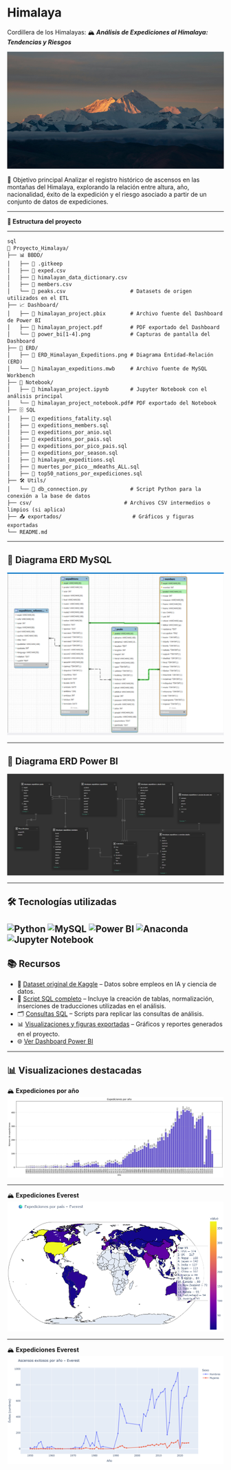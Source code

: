# Himalaya
Cordillera de los Himalayas: 🏔️ ***Análisis de Expediciones al Himalaya: Tendencias y Riesgos***

![Foto de Portada del Proyecto Himalaya](exportados/portada.jpg)

🎯 Objetivo principal
Analizar el registro histórico de ascensos en las montañas del Himalaya, explorando la relación entre altura, año, nacionalidad, éxito de la expedición y el riesgo asociado a partir de un conjunto de datos de expediciones.

---

**📂 Estructura del proyecto**

---
```
sql
📂 Proyecto_Himalaya/
├── 📊 BBDD/ 
│   ├── 📄 .gitkeep
│   ├── 📄 exped.csv
│   ├── 📄 himalayan_data_dictionary.csv
│   ├── 📄 members.csv
│   └── 📄 peaks.csv                     # Datasets de origen utilizados en el ETL
├── 📈 Dashboard/ 
│   ├── 📄 himalayan_project.pbix        # Archivo fuente del Dashboard de Power BI
│   ├── 📄 himalayan_project.pdf         # PDF exportado del Dashboard
│   └── 📄 power_bi[1-4].png             # Capturas de pantalla del Dashboard
├── 🧩 ERD/ 
│   ├── 📐 ERD_Himalayan_Expeditions.png # Diagrama Entidad-Relación (ERD)
│   └── 📄 himalayan_expeditions.mwb     # Archivo fuente de MySQL Workbench
├── 📓 Notebook/ 
│   ├── 📒 himalayan_project.ipynb       # Jupyter Notebook con el análisis principal
│   └── 📄 himalayan_project_notebook.pdf# PDF exportado del Notebook
├── 🗄️ SQL
│   ├── 📄 expeditions_fatality.sql
│   ├── 📄 expeditions_members.sql
│   ├── 📄 expeditions_por_anio.sql
│   ├── 📄 expeditions_por_pais.sql
│   ├── 📄 expeditions_por_pico_pais.sql
│   ├── 📄 expeditions_por_season.sql
│   ├── 📄 himalayan_expeditions.sql
│   ├── 📄 muertes_por_pico__mdeaths_ALL.sql
│   ├── 📄 top50_nations_por_expediciones.sql
├── 🛠️ Utils/ 
│   └── 📄 db_connection.py              # Script Python para la conexión a la base de datos
├── csv/                              # Archivos CSV intermedios o limpios (si aplica)
├── 📤 exportados/                       # Gráficos y figuras exportadas
└── README.md

```
---

## 📐 Diagrama ERD MySQL

![Diagrama ERD MySQL](ERD/ERD_Himalayan_Expeditions.png)

---

## 📐 Diagrama ERD Power BI

![Diagrama ERD Power BI](Dashboard/ERD_Power_BI.png)

---
## **🛠️ Tecnologías utilizadas**  

![Python](https://img.shields.io/badge/Python-3776AB?style=for-the-badge&logo=python&logoColor=white)
![MySQL](https://img.shields.io/badge/MySQL-005C84?style=for-the-badge&logo=mysql&logoColor=white)
![Power BI](https://img.shields.io/badge/Power_BI-F2C811?style=for-the-badge&logo=powerbi&logoColor=black)
![Anaconda](https://img.shields.io/badge/Anaconda-44A833?style=for-the-badge&logo=anaconda&logoColor=white)
![Jupyter Notebook](https://img.shields.io/badge/Jupyter_Notebook-F37626?style=for-the-badge&logo=jupyter&logoColor=white)
---

## **📚 Recursos**

- 📂 [Dataset original de Kaggle](https://www.kaggle.com/datasets/bismasajjad/global-ai-job-market-and-salary-trends-2025?select=ai_job_dataset1.csv) – Datos sobre empleos en IA y ciencia de datos.  
- 💾 [Script SQL completo](sql/mercado_ia_final.sql) – Incluye la creación de tablas, normalización, inserciones de traducciones utilizadas en el análisis.
- 🗂️ [Consultas SQL](./sql/) – Scripts para replicar las consultas de análisis.  
- 📊 [Visualizaciones y figuras exportadas](./exportados/) – Gráficos y reportes generados en el proyecto.
- 🌐 [Ver Dashboard Power BI](https://app.powerbi.com/links/5we-gcFjag?ctid=58e889c2-cfaf-48cf-8649-705898b60c6c&pbi_source=linkShare&bookmarkGuid=47b39fd4-a442-4155-b7c4-fcf745bfef36)

---

 ## 📊 **Visualizaciones destacadas**

 🏔️ **Expediciones por año**  
![Expediciones por año histórico](./exportados/expeditions_por_anio_vertical.png)

---
 🏔️ **Expediciones Everest**  
![Expediciones Everest](./exportados/mapa_everest_exped.png)

---
 🏔️ **Expediciones Everest**  
![Expediciones exitosas Everest](./exportados/exitos_exitos_Everest_1950-2025.png)
